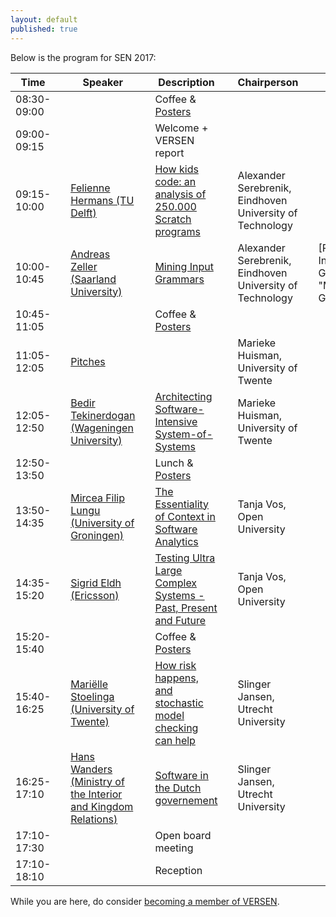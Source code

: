 ```yaml
---
layout: default
published: true
---
```


Below is the program for SEN 2017:

| Time | | Speaker | | Description | | Chairperson | | Slides |
|----- |-| ------  |-| ----------- |-| ----------- |-| ------ |
| 08:30-09:00 | | | | Coffee & [Posters](./posters) | | |
| 09:00-09:15 | | | | Welcome + VERSEN report | | |
| 09:15-10:00 | | [Felienne Hermans (TU Delft)](./hermans) | | [How kids code: an analysis of 250.000 Scratch programs](./hermans) | | Alexander Serebrenik, Eindhoven University of Technology | |  |
| 10:00-10:45 | | [Andreas Zeller (Saarland University)](./zeller) | | [Mining Input Grammars](./zeller) | | Alexander Serebrenik, Eindhoven University of Technology | | [PDF](Mining Input Grammars.pdf "Mining Input Grammars") |
| 10:45-11:05 | | | | Coffee & [Posters](./posters) | | | | |
| 11:05-12:05 | | [Pitches](./pitches) | | |  | Marieke Huisman, University of Twente | | |
| 12:05-12:50 | | [Bedir Tekinerdogan (Wageningen University)](./tekinerdogan) | | [Architecting Software-Intensive System-of-Systems](./tekinerdogan) | |  Marieke Huisman, University of Twente | | |
| 12:50-13:50 | | | | Lunch & [Posters](./posters) | | | | |
| 13:50-14:35 | | [Mircea Filip Lungu (University of Groningen)](./lungu) | | [The Essentiality of Context in Software Analytics](./lungu) | | Tanja Vos, Open University | | |
| 14:35-15:20 | | [Sigrid Eldh (Ericsson)](./eldh) | | [Testing Ultra Large Complex Systems - Past, Present and Future](./eldh) | | Tanja Vos, Open University | | |
| 15:20-15:40 | | | | Coffee & [Posters](./posters) | | | | |
| 15:40-16:25 | | [Mariëlle Stoelinga (University of Twente)](./stoelinga)	| | [How risk happens, and stochastic model checking can help](./stoelinga) | | Slinger Jansen, Utrecht University | | |
| 16:25-17:10 | | [Hans Wanders (Ministry of the Interior and Kingdom Relations)](./wanders)	| | [Software in the Dutch governement](./wanders) | | Slinger Jansen, Utrecht University | | |
| 17:10-17:30 | | |	| Open board meeting | | | | |
| 17:10-18:10 | | |	| Reception | | | | |




While you are here, do consider [becoming a member of VERSEN](http://www.versen.nl/register).
